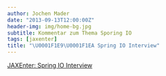```yaml
---
author: Jochen Mader
date: "2013-09-13T12:00:00Z"
header-img: img/home-bg.jpg
subtitle: Kommentar zum Thema Sporing IO
tags: [jaxenter]
title: "\U0001F1E9\U0001F1EA Spring IO Interview"
---
```

[JAXEnter: Spring IO Interview](https://jaxenter.de/spring-io-was-die-experten-davon-halten-2432)
